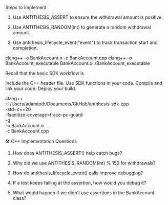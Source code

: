 Steps to Implement

1. Use ANTITHESIS_ASSERT to ensure the withdrawal amount is positive.

2. Use ANTITHESIS_RANDOM(int) to generate a random withdrawal amount.

3. Use antithesis_lifecycle_event("event") to track transaction start and completion.

clang++ -o BankAccount.o -c BankAccount.cpp
clang++ -o BankAccount_executable BankAccount.o
./BankAccount_executable

Recall that the basic SDK workflow is

Include the C++ header file.
Use SDK functions in your code.
Compile and link your code.
Deploy your build.

clang++ \
 -I /Users/adamtoth/Documents/GitHub/antithesis-sdk-cpp \
 -std=c++20 \
 -fsanitize-coverage=trace-pc-guard \
 -g \
 -o BankAccount.o \
 -c BankAccount.cpp

🛠 C++ Implementation Questions

1. How does ANTITHESIS_ASSERT() help catch bugs?

2. Why did we use ANTITHESIS_RANDOM(int) % 150 for withdrawals?

3. How do antithesis_lifecycle_event() calls improve debugging?

4. If a test keeps failing at the assertion, how would you debug it?

5. What would happen if we didn’t use assertions in the BankAccount class?
